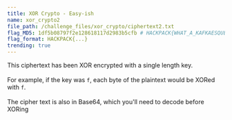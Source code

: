 ```yaml
---
title: XOR Crypto - Easy-ish
name: xor_crypto2
file_path: /challenge_files/xor_crypto/ciphertext2.txt
flag_MD5: 1df5b08797f2e128618117d2983b5cfb # HACKPACK{WHAT_A_KAFKAESQUE_CHALLENGE}
flag_format: HACKPACK{...}
trending: true
---
```

This ciphertext has been XOR encrypted with a single length key. <br> <br>
For example, if the key was `f`, each byte of the plaintext would be XORed with `f`. <br> <br>
The cipher text is also in Base64, which you'll need to decode before XORing
